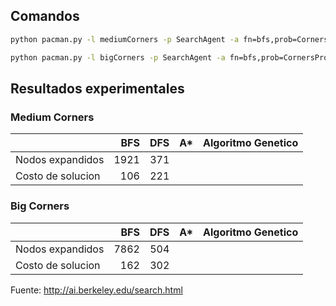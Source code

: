 ## Comandos

```sh
python pacman.py -l mediumCorners -p SearchAgent -a fn=bfs,prob=CornersProblem
```

```sh
python pacman.py -l bigCorners -p SearchAgent -a fn=bfs,prob=CornersProblem -z 0.5
```

## Resultados experimentales 

### Medium Corners 

||BFS|DFS|A\*|Algoritmo Genetico|
|-|-:|-:|-:|-:|
|Nodos expandidos|1921|371|||
|Costo de solucion|106|221|||

### Big Corners 

||BFS|DFS|A\*|Algoritmo Genetico|
|-|-:|-:|-:|-:|
|Nodos expandidos|7862|504|||
|Costo de solucion|162|302|||

Fuente: http://ai.berkeley.edu/search.html

